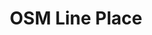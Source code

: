 ---
schema: default
title: OSM Line Place
organization: DataScientia Foundation
notes: A dataset encoding information about line places following Open Street Maps.
resources:
  - name: OSM Line Place dataset
    url: >-
      https://drive.google.com/file/d/1G2Xx5kFWwzilg9-WFCNPNHq5_vq_xpuW/view?usp=share_link
    format: zip
license: ''
category:
  - Society and Territory
maintainer: Simone Bocca
maintainer_email: simone.bocca@unitn.it
creator: Xiaoyue Li
creator_email: 'xiaoyue.li@unitn.it '
publisher: DataScientia Foundation
owner: DataScientia Foundation
validator: Simone Bocca
keyword: 'Space, Geography, Trentino'
domain: Trento (Italy)
language: English
issue_datetime: ''
modification_datetime: ''
reference_lightweight_ontology: >-
  <a
  href="https://datascientiafoundation.github.io/LiveKnowledge/datasets/osm-lightweight-ontology/">https://datascientiafoundation.github.io/LiveKnowledge/datasets/osm-lightweight-ontology/</a>
reference_teleontology: >-
  <a
  href="https://datascientiafoundation.github.io/LiveKnowledge/datasets/osm-teleontology/">https://datascientiafoundation.github.io/LiveKnowledge/datasets/osm-teleontology/</a>
reference_domain_language: none
min_longitude: '10.3001648'
max_longitude: '12.4999999'
min_latitude: '45.6000001'
max_latitude: '47.0999953'
temporal_extent: 'to 1st of Feburary, 2023'
generating_activity: DataScientia LiveData Catalog Instantiation
---